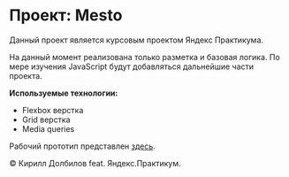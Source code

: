 # Проект: Mesto

Данный проект является курсовым проектом Яндекс Практикума.

На данный момент реализована только разметка и базовая логика. По мере изучения JavaScript будут добавляться дальнейшие части проекта.

**Используемые технологии:**

- Flexbox верстка
- Grid верстка
- Media queries

Рабочий прототип представлен [здесь](https://dolbilov.github.io/mesto-project/).

&copy; Кирилл Долбилов feat. Яндекс.Практикум.
